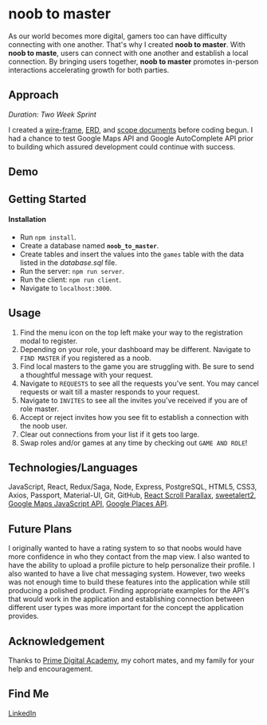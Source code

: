 # noob to master

As our world becomes more digital, gamers too can have difficulty connecting with one another. That's why I created **noob to master**. With **noob to maste**, users can connect with one another and establish a local connection. By bringing users together, **noob to master** promotes in-person interactions accelerating growth for both parties. 

## Approach
*Duration: Two Week Sprint*

I created a [wire-frame](https://www.figma.com/file/x2PLvrnopEzxTwrgSk1RIu/Noob-to-Master?node-id=0%3A1&t=XAGg2VOoas4L6JDu-0), [ERD](https://app.dbdesigner.net/designer/schema/0-noob-to-master), and [scope documents](https://docs.google.com/document/d/1uNwpy_YTXstxOsEulTE25XW_ykuo1dBPTjAU5g-Kcis/edit) before coding begun. I had a chance to test Google Maps API and Google AutoComplete API prior to building which assured development could continue with success.

## Demo

## Getting Started

#### Installation 
- Run `npm install`.
- Create a database named **`noob_to_master`**.
- Create tables and insert the values into the `games` table with the data listed in the *database.sql* file.
- Run the server: `npm run server`.
- Run the client: `npm run client`.
- Navigate to `localhost:3000`.

## Usage

1. Find the menu icon on the top left make your way to the registration modal to register.
2. Depending on your role, your dashboard may be different. Navigate to `FIND MASTER` if you registered as a noob.
3. Find local masters to the game you are struggling with. Be sure to send a thoughtful message with your request.
4. Navigate to `REQUESTS` to see all the requests you've sent. You may cancel requests or wait till a master responds to your request.
5. Navigate to `INVITES` to see all the invites you've received if you are of role master.
6. Accept or reject invites how you see fit to establish a connection with the noob user.
7. Clear out connections from your list if it gets too large.
8. Swap roles and/or games at any time by checking out `GAME AND ROLE`!

## Technologies/Languages

JavaScript, React, Redux/Saga, Node, Express, PostgreSQL, HTML5, CSS3, Axios, Passport, Material-UI, Git, GitHub, [React Scroll Parallax](https://www.npmjs.com/package/react-scroll-parallax), [sweetalert2](https://sweetalert2.github.io/), [Google Maps JavaScript API](https://developers.google.com/maps/documentation/javascript/overview), [Google Places API](https://developers.google.com/maps/documentation/javascript/place-autocomplete).

## Future Plans
I originally wanted to have a rating system to so that noobs would have more confidence in who they contact from the map view. I also wanted to have the ability to upload a profile picture to help personalize their profile. I also wanted to have a live chat messaging system. However, two weeks was not enough time to build these features into the application while still producing a polished product. Finding appropriate examples for the API's that would work in the application and establishing connection between different user types was more important for the concept the application provides. 

## Acknowledgement
Thanks to [Prime Digital Academy](https://www.primeacademy.io/), my cohort mates, and my family for your help and encouragement.

## Find Me
[LinkedIn](https://www.linkedin.com/in/daniel-legan-365120241/)
